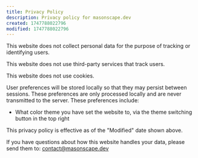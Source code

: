 ```yaml
---
title: Privacy Policy
description: Privacy policy for masonscape.dev
created: 1747788022796
modified: 1747788022796
---
```


This website does not collect personal data for the purpose of tracking or identifying users.

This website does not use third-party services that track users.

This website does not use cookies.

User preferences will be stored locally so that they may persist between sessions. These preferences are only processed locally and are never transmitted to the server. These preferences include:
- What color theme you have set the website to, via the theme switching button in the top right

This privacy policy is effective as of the "Modified" date shown above.

If you have questions about how this website handles your data, please send them to: [contact@masonscape.dev](mailto:contact@masonscape.dev)